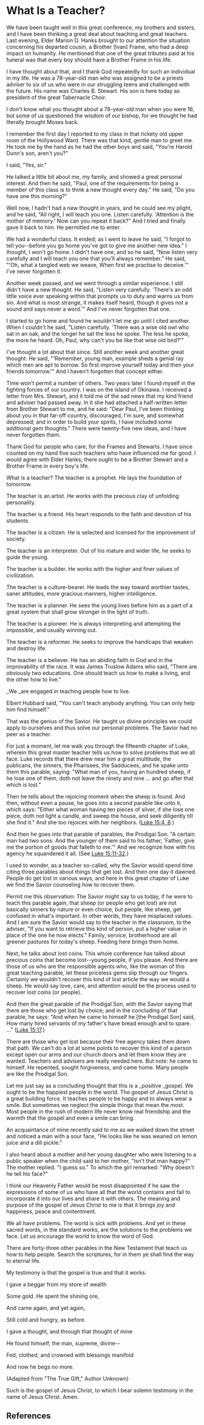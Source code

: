 # What Is a Teacher?

We have been taught well in this great conference, my brothers and sisters,
and I have been thinking a great deal about teaching and great teachers. Last
evening, Elder Marion D. Hanks brought to our attention the situation
concerning his departed cousin, a Brother [Ivan] Frame, who had a deep impact
on humanity. He mentioned that one of the great tributes paid at his funeral
was that every boy should have a Brother Frame in his life.

I have thought about that, and I thank God repeatedly for such an individual
in my life. He was a 78-year-old man who was assigned to be a priests adviser
to six of us who were in our struggling teens and challenged with the future.
His name was Charles B. Stewart. His son is here today as president of the
great Tabernacle Choir.

I don't know what you thought about a 78-year-old man when you were 16, but
some of us questioned the wisdom of our bishop, for we thought he had
literally brought Moses back.

I remember the first day I reported to my class in that rickety old upper room
of the Hollywood Ward. There was that kind, gentle man to greet me. He took me
by the hand as he had the other boys and said, "You're Harold Dunn's son,
aren't you?"

I said, "Yes, sir."

He talked a little bit about me, my family, and showed a great personal
interest. And then he said, "Paul, one of the requirements for being a member
of this class is to think a new thought every day." He said, "Do you have one
this morning?"

Well now, I hadn't had a new thought in years, and he could see my plight, and
he said, "All right, I will teach you one. Listen carefully. 'Attention is the
mother of memory.' Now can you repeat it back?" And I tried and finally gave
it back to him. He permitted me to enter.

We had a wonderful class. It ended; as I went to leave he said, "I forgot to
tell you--before you go home you've got to give me another new idea." I
thought, I won't go home. I didn't have one, and so he said, "Now listen very
carefully and I will teach you one that you'll always remember." He said,
"'Oh, what a tangled web we weave, When first we practise to deceive.'" I've
never forgotten it.

Another week passed, and we went through a similar experience. I still didn't
have a new thought. He said, "Listen very carefully. 'There's an odd little
voice ever speaking within that prompts us to duty and warns us from sin. And
what is most strange, it makes itself heard, though it gives not a sound and
says never a word.'" And I've never forgotten that one.

I started to go home and found he wouldn't let me go until I cited another.
When I couldn't he said, "Listen carefully. 'There was a wise old owl who sat
in an oak, and the longer he sat the less he spoke. The less he spoke, the
more he heard. Oh, Paul, why can't you be like that wise old bird?'"

I've thought a lot about that since. Still another week and another great
thought. He said, "'Remember, young man, example sheds a genial ray which men
are apt to borrow. So first improve yourself today and then your friends
tomorrow.'" And I haven't forgotten that concept either.

Time won't permit a number of others. Two years later I found myself in the
fighting forces of our country. I was on the island of Okinawa. I received a
letter from Mrs. Stewart, and it told me of the sad news that my kind friend
and adviser had passed away. In it she had attached a half-written letter from
Brother Stewart to me, and he said: "Dear Paul, I've been thinking about you
in that far-off country, discouraged, I'm sure, and somewhat depressed; and in
order to build your spirits, I have included some additional gem thoughts."
There were twenty-five new ideas, and I have never forgotten them.

Thank God for people who care, for the Frames and Stewarts. I have since
counted on my hand five such teachers who have influenced me for good. I would
agree with Elder Hanks; there ought to be a Brother Stewart and a Brother
Frame in every boy's life.

What is a teacher? The teacher is a prophet. He lays the foundation of
tomorrow.

The teacher is an artist. He works with the precious clay of unfolding
personality.

The teacher is a friend. His heart responds to the faith and devotion of his
students.

The teacher is a citizen. He is selected and licensed for the improvement of
society.

The teacher is an interpreter. Out of his mature and wider life, he seeks to
guide the young.

The teacher is a builder. He works with the higher and finer values of
civilization.

The teacher is a culture-bearer. He leads the way toward worthier tastes,
saner attitudes, more gracious manners, higher intelligence.

The teacher is a planner. He sees the young lives before him as a part of a
great system that shall grow stronger in the light of truth.

The teacher is a pioneer. He is always interpreting and attempting the
impossible, and usually winning out.

The teacher is a reformer. He seeks to improve the handicaps that weaken and
destroy life.

The teacher is a believer. He has an abiding faith in God and in the
improvability of the race. It was James Truslow Adams who said, "There are
obviously two educations. One should teach us how to make a living, and the
other how to live."

_We _are engaged in teaching people how to live.

Elbert Hubbard said, "You can't teach anybody anything. You can only help him
find himself."

That was the genius of the Savior. He taught us divine principles we could
apply to ourselves and thus solve our personal problems. The Savior had no
peer as a teacher.

For just a moment, let me walk you through the fifteenth chapter of Luke,
wherein this great master teacher tells us how to solve problems that we all
face. Luke records that there drew near him a great multitude, the publicans,
the sinners, the Pharisees, the Sadducees, and he spake unto them this
parable, saying: "What man of you, having an hundred sheep, if he lose one of
them, doth not leave the ninety and nine ... and go after that which is lost."

Then he tells about the rejoicing moment when the sheep is found. And then,
without even a pause, he goes into a second parable like unto it, which says:
"Either what woman having ten pieces of silver, if she lose one piece, doth
not light a candle, and sweep the house, and seek diligently till she find
it." And she too rejoices with her neighbors. ([Luke 15:4,
8](/scriptures/nt/luke/15.4,8?lang=eng#3).)

And then he goes into that parable of parables, the Prodigal Son: "A certain
man had two sons: And the younger of them said to his father, 'Father, give me
the portion of goods that falleth to me.'" And we recognize how with his
agency he squandered it all. (See [Luke
15:11-32](/scriptures/nt/luke/15.11-32?lang=eng#10).)

I used to wonder, as a teacher so-called, why the Savior would spend time
citing three parables about things that get lost. And then one day it dawned.
People do get lost in various ways, and here in this great chapter of Luke we
find the Savior counseling how to recover them.

Permit me this observation: The Savior might say to us today, if he were to
teach this parable again, that sheep (or people who get lost) are not
basically sinners by nature or even choice, but people, like sheep, get
confused in what's important. In other words, they have misplaced values. And
I am sure the Savior would say to the teacher in the classroom, to the
adviser, "If you want to retrieve this kind of person, put a higher value in
place of the one he now elects." Family, service, brotherhood are all greener
pastures for today's sheep. Feeding here brings them home.

Next, he talks about lost coins. This whole conference has talked about
precious coins that become lost--young people, if you please. And there are
those of us who are the responsible agents who, like the woman of this great
teaching parable, let these priceless gems slip through our fingers. Certainly
we wouldn't recover this kind of lost article the way we would a sheep. He
would say love, care, and attention would be the process used to recover lost
coins (or people).

And then the great parable of the Prodigal Son, with the Savior saying that
there are those who get lost by choice; and in the concluding of that parable,
he says: "And when he came to himself he [the Prodigal Son] said, How many
hired servants of my father's have bread enough and to spare. ..." ([Luke
15:17](/scriptures/nt/luke/15.17?lang=eng#16).)

There are those who get lost because their free agency takes them down that
path. We can't do a lot at some points to recover this kind of a person except
open our arms and our church doors and let them know they are wanted. Teachers
and advisers are really needed here. But note: he came to himself. He
repented, sought forgiveness, and came home. Many people are like the Prodigal
Son.

Let me just say as a concluding thought that this is a _positive _gospel. We
ought to be the happiest people in the world. The gospel of Jesus Christ is a
great building force. It teaches people to be happy and to always wear a
smile. But sometimes we neglect the simple things that mean the most. Most
people in the rush of modern life never know real friendship and the warmth
that the gospel and even a smile can bring.

An acquaintance of mine recently said to me as we walked down the street and
noticed a man with a sour face, "He looks like he was weaned on lemon juice
and a dill pickle."

I also heard about a mother and her young daughter who were listening to a
public speaker when the child said to her mother, "Isn't that man happy?" The
mother replied. "I guess so." To which the girl remarked: "Why doesn't he tell
his face?"

I think our Heavenly Father would be most disappointed if he saw the
expressions of some of us who have all that the world contains and fail to
incorporate it into our lives and share it with others. The meaning and
purpose of the gospel of Jesus Christ to me is that it brings joy and
happiness, peace and contentment.

We all have problems. The world is sick with problems. And yet in these sacred
words, in the standard works, are the solutions to the problems we face. Let
us encourage the world to know the word of God.

There are forty-three other parables in the New Testament that teach us how to
help people. Search the scriptures, for in them ye shall find the way to
eternal life.

My testimony is that the gospel is true and that it works.

I gave a beggar from my store of wealth

Some gold. He spent the shining ore,

And came again, and yet again,

Still cold and hungry, as before.

I gave a thought, and through that thought of mine

He found himself, the man, supreme, divine--

Fed, clothed, and crowned with blessings manifold

And now he begs no more.

(Adapted from "The True Gift," Author Unknown)

Such is the gospel of Jesus Christ, to which I bear solemn testimony in the
name of Jesus Christ. Amen.

## References

